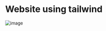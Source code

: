 # Website using tailwind

![image](https://github.com/deividcuello/tailwind-clone-website/assets/112868702/3dcdf666-c00d-4830-ae8b-18b4c6d2fb2c)
